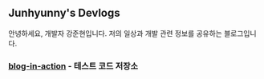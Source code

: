 
## Junhyunny's Devlogs

안녕하세요, 개발자 강준현입니다. 저의 일상과 개발 관련 정보를 공유하는 블로그입니다.  

### [blog-in-action][blog-in-action-repository] - 테스트 코드 저장소

[blog-in-action-repository]: https://github.com/Junhyunny/blog-in-action
